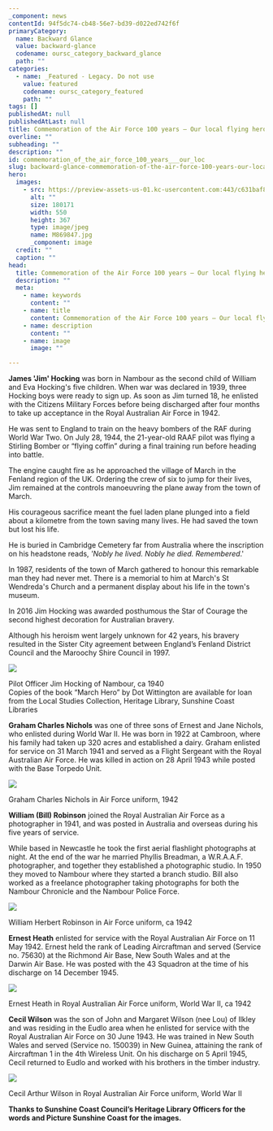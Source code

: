 ```yaml
---
_component: news
contentId: 94f5dc74-cb48-56e7-bd39-d022ed742f6f
primaryCategory:
  name: Backward Glance
  value: backward-glance
  codename: oursc_category_backward_glance
  path: ""
categories:
  - name: _Featured - Legacy. Do not use
    value: featured
    codename: oursc_category_featured
    path: ""
tags: []
publishedAt: null
publishedAtLast: null
title: Commemoration of the Air Force 100 years – Our local flying heroes
overline: ""
subheading: ""
description: ""
id: commemoration_of_the_air_force_100_years___our_loc
slug: backward-glance-commemoration-of-the-air-force-100-years-our-local-flying-heroes
hero:
  images:
    - src: https://preview-assets-us-01.kc-usercontent.com:443/c631baf8-1b46-001f-580c-d0001b68b4a8/2dfda28a-0f9d-49b8-abc1-ae5f0f90e8d6/M869847.jpg
      alt: ""
      size: 180171
      width: 550
      height: 367
      type: image/jpeg
      name: M869847.jpg
      _component: image
  credit: ""
  caption: ""
head:
  title: Commemoration of the Air Force 100 years – Our local flying heroes
  description: ""
  meta:
    - name: keywords
      content: ""
    - name: title
      content: Commemoration of the Air Force 100 years – Our local flying heroes
    - name: description
      content: ""
    - name: image
      image: ""

---
```

**James 'Jim' Hocking** was born in Nambour as the second child of William and Eva Hocking's five children. When war was declared in 1939, three Hocking boys were ready to sign up. As soon as Jim turned 18, he enlisted with the Citizens Military Forces before being discharged after four months to take up acceptance in the Royal Australian Air Force in 1942.

He was sent to England to train on the heavy bombers of the RAF during World War Two. On July 28, 1944, the 21-year-old RAAF pilot was flying a Stirling Bomber or “flying coffin” during a final training run before heading into battle.

The engine caught fire as he approached the village of March in the Fenland region of the UK. Ordering the crew of six to jump for their lives, Jim remained at the controls manoeuvring the plane away from the town of March.

His courageous sacrifice meant the fuel laden plane plunged into a field about a kilometre from the town saving many lives. He had saved the town but lost his life.

He is buried in Cambridge Cemetery far from Australia where the inscription on his headstone reads, *'Nobly he lived. Nobly he died. Remembered*.'

In 1987, residents of the town of March gathered to honour this remarkable man they had never met. There is a memorial to him at March's St Wendreda's Church and a permanent display about his life in the town's museum.

In 2016 Jim Hocking was awarded posthumous the Star of Courage the second highest decoration for Australian bravery.

Although his heroism went largely unknown for 42 years, his bravery resulted in the Sister City agreement between England’s Fenland District Council and the Maroochy Shire Council in 1997.

![](https://preview-assets-us-01.kc-usercontent.com:443/c631baf8-1b46-001f-580c-d0001b68b4a8/f9b50658-c9e6-4112-8f7c-f2479e65f939/M867999.jpg)

Pilot Officer Jim Hocking of Nambour, ca 1940\
Copies of the book “March Hero” by Dot Wittington are available for loan from the Local Studies Collection, Heritage Library, Sunshine Coast Libraries

**Graham Charles Nichols** was one of three sons of Ernest and Jane Nichols, who enlisted during World War II. He was born in 1922 at Cambroon, where his family had taken up 320 acres and established a dairy. Graham enlisted for service on 31 March 1941 and served as a Flight Sergeant with the Royal Australian Air Force. He was killed in action on 28 April 1943 while posted with the Base Torpedo Unit.

![](https://preview-assets-us-01.kc-usercontent.com:443/c631baf8-1b46-001f-580c-d0001b68b4a8/8e0c6477-cf7f-48f8-a993-abc5f6dbb05e/M864782.jpg)

Graham Charles Nichols in Air Force uniform, 1942

**William (Bill) Robinson** joined the Royal Australian Air Force as a photographer in 1941, and was posted in Australia and overseas during his five years of service.

While based in Newcastle he took the first aerial flashlight photographs at night. At the end of the war he married Phyllis Breadman, a W\.R.A.A.F. photographer, and together they established a photographic studio. In 1950 they moved to Nambour where they started a branch studio. Bill also worked as a freelance photographer taking photographs for both the Nambour Chronicle and the Nambour Police Force.

![](https://preview-assets-us-01.kc-usercontent.com:443/c631baf8-1b46-001f-580c-d0001b68b4a8/b56f848d-2449-4d0b-bde2-7cb3fda6be2c/M754387.jpg)

William Herbert Robinson in Air Force uniform, ca 1942 

**Ernest Heath** enlisted for service with the Royal Australian Air Force on 11 May 1942. Ernest held the rank of Leading Aircraftman and served (Service no. 75630) at the Richmond Air Base, New South Wales and at the Darwin Air Base. He was posted with the 43 Squadron at the time of his discharge on 14 December 1945.

![](https://preview-assets-us-01.kc-usercontent.com:443/c631baf8-1b46-001f-580c-d0001b68b4a8/f98b601d-1211-4381-9aad-e06a6f0e06ed/M866183.jpg)

Ernest Heath in Royal Australian Air Force uniform, World War II, ca 1942

**Cecil Wilson** was the son of John and Margaret Wilson (nee Lou) of Ilkley and was residing in the Eudlo area when he enlisted for service with the Royal Australian Air Force on 30 June 1943. He was trained in New South Wales and served (Service no. 150039) in New Guinea, attaining the rank of Aircraftman 1 in the 4th Wireless Unit. On his discharge on 5 April 1945, Cecil returned to Eudlo and worked with his brothers in the timber industry.

![](https://preview-assets-us-01.kc-usercontent.com:443/c631baf8-1b46-001f-580c-d0001b68b4a8/7b199187-6422-44dc-a141-a2dea0c2c220/M866216.jpg)

Cecil Arthur Wilson in Royal Australian Air Force uniform, World War II

**Thanks to Sunshine Coast Council’s Heritage Library Officers for the words and Picture Sunshine Coast for the images.**
